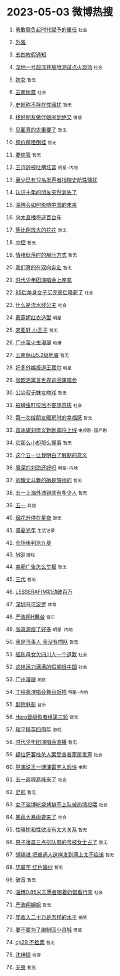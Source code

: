 # 2023-05-03 微博热搜 
1. [勇敢肩负起时代赋予的重任](https://m.weibo.cn/search?containerid=100103type%3D1%26t%3D10%26q%3D%23%E5%8B%87%E6%95%A2%E8%82%A9%E8%B4%9F%E8%B5%B7%E6%97%B6%E4%BB%A3%E8%B5%8B%E4%BA%88%E7%9A%84%E9%87%8D%E4%BB%BB%23&stream_entry_id=51&isnewpage=1&extparam=seat%3D1%26c_type%3D51%26dgr%3D0%26cate%3D10103%26filter_type%3Drealtimehot%26stream_entry_id%3D51%26pos%3D0%26display_time%3D1683054236%26pre_seqid%3D1683054236461027373142&luicode=10000011&lfid=106003type%3D25%26t%3D3%26disable_hot%3D1%26filter_type%3Drealtimehot) `社会` 

2. [外滩](https://m.weibo.cn/search?containerid=100103type%3D1%26t%3D10%26q%3D%23%E5%A4%96%E6%BB%A9%23&stream_entry_id=31&isnewpage=1&extparam=seat%3D1%26c_type%3D31%26flag%3D16%26lcate%3D5001%26stream_entry_id%3D31%26filter_type%3Drealtimehot%26realpos%3D1%26q%3D%2523%25E5%25A4%2596%25E6%25BB%25A9%2523%26dgr%3D0%26pos%3D0%26band_rank%3D1%26cate%3D5001%26display_time%3D1683054236%26pre_seqid%3D1683054236461027373142&luicode=10000011&lfid=106003type%3D25%26t%3D3%26disable_hot%3D1%26filter_type%3Drealtimehot)  

3. [五四放假通知](https://m.weibo.cn/search?containerid=100103type%3D1%26t%3D10%26q%3D%23%E4%BA%94%E5%9B%9B%E6%94%BE%E5%81%87%E9%80%9A%E7%9F%A5%23&stream_entry_id=31&isnewpage=1&extparam=seat%3D1%26c_type%3D31%26flag%3D16%26lcate%3D5001%26stream_entry_id%3D31%26filter_type%3Drealtimehot%26realpos%3D2%26q%3D%2523%25E4%25BA%2594%25E5%259B%259B%25E6%2594%25BE%25E5%2581%2587%25E9%2580%259A%25E7%259F%25A5%2523%26dgr%3D0%26pos%3D1%26band_rank%3D2%26cate%3D5001%26display_time%3D1683054236%26pre_seqid%3D1683054236461027373142&luicode=10000011&lfid=106003type%3D25%26t%3D3%26disable_hot%3D1%26filter_type%3Drealtimehot)  

4. [深地一号超深井放喷测试点火现场](https://m.weibo.cn/search?containerid=100103type%3D1%26t%3D10%26q%3D%23%E6%B7%B1%E5%9C%B0%E4%B8%80%E5%8F%B7%E8%B6%85%E6%B7%B1%E4%BA%95%E6%94%BE%E5%96%B7%E6%B5%8B%E8%AF%95%E7%82%B9%E7%81%AB%E7%8E%B0%E5%9C%BA%23&stream_entry_id=31&isnewpage=1&extparam=seat%3D1%26c_type%3D31%26flag%3D0%26lcate%3D5001%26stream_entry_id%3D31%26filter_type%3Drealtimehot%26realpos%3D3%26q%3D%2523%25E6%25B7%25B1%25E5%259C%25B0%25E4%25B8%2580%25E5%258F%25B7%25E8%25B6%2585%25E6%25B7%25B1%25E4%25BA%2595%25E6%2594%25BE%25E5%2596%25B7%25E6%25B5%258B%25E8%25AF%2595%25E7%2582%25B9%25E7%2581%25AB%25E7%258E%25B0%25E5%259C%25BA%2523%26dgr%3D0%26pos%3D2%26band_rank%3D3%26cate%3D5001%26display_time%3D1683054236%26pre_seqid%3D1683054236461027373142&luicode=10000011&lfid=106003type%3D25%26t%3D3%26disable_hot%3D1%26filter_type%3Drealtimehot) `社会` 

5. [妺女](https://m.weibo.cn/search?containerid=100103type%3D1%26t%3D10%26q%3D%E5%A6%BA%E5%A5%B3&stream_entry_id=31&isnewpage=1&extparam=seat%3D1%26c_type%3D31%26flag%3D2%26lcate%3D5001%26stream_entry_id%3D31%26filter_type%3Drealtimehot%26realpos%3D4%26q%3D%25E5%25A6%25BA%25E5%25A5%25B3%26dgr%3D0%26pos%3D3%26band_rank%3D4%26cate%3D5001%26display_time%3D1683054236%26pre_seqid%3D1683054236461027373142&luicode=10000011&lfid=106003type%3D25%26t%3D3%26disable_hot%3D1%26filter_type%3Drealtimehot) `暂无` 

6. [云南地震](https://m.weibo.cn/search?containerid=100103type%3D1%26t%3D10%26q%3D%E4%BA%91%E5%8D%97%E5%9C%B0%E9%9C%87&stream_entry_id=31&isnewpage=1&extparam=seat%3D1%26c_type%3D31%26flag%3D0%26lcate%3D5001%26stream_entry_id%3D31%26filter_type%3Drealtimehot%26realpos%3D5%26q%3D%25E4%25BA%2591%25E5%258D%2597%25E5%259C%25B0%25E9%259C%2587%26dgr%3D0%26pos%3D4%26band_rank%3D5%26cate%3D5001%26display_time%3D1683054236%26pre_seqid%3D1683054236461027373142&luicode=10000011&lfid=106003type%3D25%26t%3D3%26disable_hot%3D1%26filter_type%3Drealtimehot) `社会` 

7. [史航称不存在性骚扰](https://m.weibo.cn/search?containerid=100103type%3D1%26t%3D10%26q%3D%23%E5%8F%B2%E8%88%AA%E7%A7%B0%E4%B8%8D%E5%AD%98%E5%9C%A8%E6%80%A7%E9%AA%9A%E6%89%B0%23&stream_entry_id=31&isnewpage=1&extparam=seat%3D1%26c_type%3D31%26flag%3D16%26lcate%3D5001%26stream_entry_id%3D31%26filter_type%3Drealtimehot%26realpos%3D6%26q%3D%2523%25E5%258F%25B2%25E8%2588%25AA%25E7%25A7%25B0%25E4%25B8%258D%25E5%25AD%2598%25E5%259C%25A8%25E6%2580%25A7%25E9%25AA%259A%25E6%2589%25B0%2523%26dgr%3D0%26pos%3D5%26band_rank%3D6%26cate%3D5001%26display_time%3D1683054236%26pre_seqid%3D1683054236461027373142&luicode=10000011&lfid=106003type%3D25%26t%3D3%26disable_hot%3D1%26filter_type%3Drealtimehot) `暂无` 

8. [找好朋友做伴娘闹到绝交](https://m.weibo.cn/search?containerid=100103type%3D1%26t%3D10%26q%3D%23%E6%89%BE%E5%A5%BD%E6%9C%8B%E5%8F%8B%E5%81%9A%E4%BC%B4%E5%A8%98%E9%97%B9%E5%88%B0%E7%BB%9D%E4%BA%A4%23&stream_entry_id=31&isnewpage=1&extparam=seat%3D1%26c_type%3D31%26flag%3D0%26lcate%3D5001%26stream_entry_id%3D31%26filter_type%3Drealtimehot%26realpos%3D7%26q%3D%2523%25E6%2589%25BE%25E5%25A5%25BD%25E6%259C%258B%25E5%258F%258B%25E5%2581%259A%25E4%25BC%25B4%25E5%25A8%2598%25E9%2597%25B9%25E5%2588%25B0%25E7%25BB%259D%25E4%25BA%25A4%2523%26dgr%3D0%26pos%3D6%26band_rank%3D7%26cate%3D5001%26display_time%3D1683054236%26pre_seqid%3D1683054236461027373142&luicode=10000011&lfid=106003type%3D25%26t%3D3%26disable_hot%3D1%26filter_type%3Drealtimehot) `情感` 

9. [见面真的太重要了](https://m.weibo.cn/search?containerid=100103type%3D1%26t%3D10%26q%3D%E8%A7%81%E9%9D%A2%E7%9C%9F%E7%9A%84%E5%A4%AA%E9%87%8D%E8%A6%81%E4%BA%86&stream_entry_id=31&isnewpage=1&extparam=seat%3D1%26c_type%3D31%26flag%3D0%26lcate%3D5001%26stream_entry_id%3D31%26filter_type%3Drealtimehot%26realpos%3D8%26q%3D%25E8%25A7%2581%25E9%259D%25A2%25E7%259C%259F%25E7%259A%2584%25E5%25A4%25AA%25E9%2587%258D%25E8%25A6%2581%25E4%25BA%2586%26dgr%3D0%26pos%3D7%26band_rank%3D8%26cate%3D5001%26display_time%3D1683054236%26pre_seqid%3D1683054236461027373142&luicode=10000011&lfid=106003type%3D25%26t%3D3%26disable_hot%3D1%26filter_type%3Drealtimehot) `暂无` 

10. [房价房租倒挂](https://m.weibo.cn/search?containerid=100103type%3D1%26t%3D10%26q%3D%E6%88%BF%E4%BB%B7%E6%88%BF%E7%A7%9F%E5%80%92%E6%8C%82&stream_entry_id=31&isnewpage=1&extparam=seat%3D1%26c_type%3D31%26flag%3D0%26lcate%3D5001%26stream_entry_id%3D31%26filter_type%3Drealtimehot%26realpos%3D9%26q%3D%25E6%2588%25BF%25E4%25BB%25B7%25E6%2588%25BF%25E7%25A7%259F%25E5%2580%2592%25E6%258C%2582%26dgr%3D0%26pos%3D8%26band_rank%3D9%26cate%3D5001%26display_time%3D1683054236%26pre_seqid%3D1683054236461027373142&luicode=10000011&lfid=106003type%3D25%26t%3D3%26disable_hot%3D1%26filter_type%3Drealtimehot) `暂无` 

11. [要你管](https://m.weibo.cn/search?containerid=100103type%3D1%26t%3D10%26q%3D%E8%A6%81%E4%BD%A0%E7%AE%A1&stream_entry_id=31&isnewpage=1&extparam=seat%3D1%26c_type%3D31%26flag%3D0%26lcate%3D5001%26stream_entry_id%3D31%26filter_type%3Drealtimehot%26realpos%3D10%26q%3D%25E8%25A6%2581%25E4%25BD%25A0%25E7%25AE%25A1%26dgr%3D0%26pos%3D9%26band_rank%3D10%26cate%3D5001%26display_time%3D1683054236%26pre_seqid%3D1683054236461027373142&luicode=10000011&lfid=106003type%3D25%26t%3D3%26disable_hot%3D1%26filter_type%3Drealtimehot) `暂无` 

12. [王诗龄被吐槽炫富](https://m.weibo.cn/search?containerid=100103type%3D1%26t%3D10%26q%3D%23%E7%8E%8B%E8%AF%97%E9%BE%84%E8%A2%AB%E5%90%90%E6%A7%BD%E7%82%AB%E5%AF%8C%23&stream_entry_id=31&isnewpage=1&extparam=seat%3D1%26c_type%3D31%26flag%3D0%26lcate%3D5001%26stream_entry_id%3D31%26filter_type%3Drealtimehot%26realpos%3D11%26q%3D%2523%25E7%258E%258B%25E8%25AF%2597%25E9%25BE%2584%25E8%25A2%25AB%25E5%2590%2590%25E6%25A7%25BD%25E7%2582%25AB%25E5%25AF%258C%2523%26dgr%3D0%26pos%3D10%26band_rank%3D11%26cate%3D5001%26display_time%3D1683054236%26pre_seqid%3D1683054236461027373142&luicode=10000011&lfid=106003type%3D25%26t%3D3%26disable_hot%3D1%26filter_type%3Drealtimehot) `明星-内地` 

13. [至少已有12名发声者指控史航性骚扰](https://m.weibo.cn/search?containerid=100103type%3D1%26t%3D10%26q%3D%23%E8%87%B3%E5%B0%91%E5%B7%B2%E6%9C%8912%E5%90%8D%E5%8F%91%E5%A3%B0%E8%80%85%E6%8C%87%E6%8E%A7%E5%8F%B2%E8%88%AA%E6%80%A7%E9%AA%9A%E6%89%B0%23&stream_entry_id=31&isnewpage=1&extparam=seat%3D1%26c_type%3D31%26flag%3D0%26lcate%3D5001%26stream_entry_id%3D31%26filter_type%3Drealtimehot%26realpos%3D12%26q%3D%2523%25E8%2587%25B3%25E5%25B0%2591%25E5%25B7%25B2%25E6%259C%258912%25E5%2590%258D%25E5%258F%2591%25E5%25A3%25B0%25E8%2580%2585%25E6%258C%2587%25E6%258E%25A7%25E5%258F%25B2%25E8%2588%25AA%25E6%2580%25A7%25E9%25AA%259A%25E6%2589%25B0%2523%26dgr%3D0%26pos%3D11%26band_rank%3D12%26cate%3D5001%26display_time%3D1683054236%26pre_seqid%3D1683054236461027373142&luicode=10000011&lfid=106003type%3D25%26t%3D3%26disable_hot%3D1%26filter_type%3Drealtimehot)  

14. [认识十年的朋友突然消失了](https://m.weibo.cn/search?containerid=100103type%3D1%26t%3D10%26q%3D%23%E8%AE%A4%E8%AF%86%E5%8D%81%E5%B9%B4%E7%9A%84%E6%9C%8B%E5%8F%8B%E7%AA%81%E7%84%B6%E6%B6%88%E5%A4%B1%E4%BA%86%23&stream_entry_id=31&isnewpage=1&extparam=seat%3D1%26c_type%3D31%26flag%3D0%26lcate%3D5001%26stream_entry_id%3D31%26filter_type%3Drealtimehot%26realpos%3D13%26q%3D%2523%25E8%25AE%25A4%25E8%25AF%2586%25E5%258D%2581%25E5%25B9%25B4%25E7%259A%2584%25E6%259C%258B%25E5%258F%258B%25E7%25AA%2581%25E7%2584%25B6%25E6%25B6%2588%25E5%25A4%25B1%25E4%25BA%2586%2523%26dgr%3D0%26pos%3D12%26band_rank%3D13%26cate%3D5001%26display_time%3D1683054236%26pre_seqid%3D1683054236461027373142&luicode=10000011&lfid=106003type%3D25%26t%3D3%26disable_hot%3D1%26filter_type%3Drealtimehot)  

15. [淄博会如何影响中国的未来](https://m.weibo.cn/search?containerid=100103type%3D1%26t%3D10%26q%3D%E6%B7%84%E5%8D%9A%E4%BC%9A%E5%A6%82%E4%BD%95%E5%BD%B1%E5%93%8D%E4%B8%AD%E5%9B%BD%E7%9A%84%E6%9C%AA%E6%9D%A5&stream_entry_id=31&isnewpage=1&extparam=seat%3D1%26c_type%3D31%26flag%3D0%26lcate%3D5001%26stream_entry_id%3D31%26filter_type%3Drealtimehot%26realpos%3D14%26q%3D%25E6%25B7%2584%25E5%258D%259A%25E4%25BC%259A%25E5%25A6%2582%25E4%25BD%2595%25E5%25BD%25B1%25E5%2593%258D%25E4%25B8%25AD%25E5%259B%25BD%25E7%259A%2584%25E6%259C%25AA%25E6%259D%25A5%26dgr%3D0%26pos%3D13%26band_rank%3D14%26cate%3D5001%26display_time%3D1683054236%26pre_seqid%3D1683054236461027373142&luicode=10000011&lfid=106003type%3D25%26t%3D3%26disable_hot%3D1%26filter_type%3Drealtimehot)  

16. [向太直播将送百台车](https://m.weibo.cn/search?containerid=100103type%3D1%26t%3D10%26q%3D%23%E5%90%91%E5%A4%AA%E7%9B%B4%E6%92%AD%E5%B0%86%E9%80%81%E7%99%BE%E5%8F%B0%E8%BD%A6%23&stream_entry_id=31&isnewpage=1&extparam=seat%3D1%26c_type%3D31%26flag%3D0%26lcate%3D5001%26stream_entry_id%3D31%26filter_type%3Drealtimehot%26realpos%3D15%26q%3D%2523%25E5%2590%2591%25E5%25A4%25AA%25E7%259B%25B4%25E6%2592%25AD%25E5%25B0%2586%25E9%2580%2581%25E7%2599%25BE%25E5%258F%25B0%25E8%25BD%25A6%2523%26dgr%3D0%26pos%3D14%26band_rank%3D15%26cate%3D5001%26display_time%3D1683054236%26pre_seqid%3D1683054236461027373142&luicode=10000011&lfid=106003type%3D25%26t%3D3%26disable_hot%3D1%26filter_type%3Drealtimehot)  

17. [等比例放大的花花](https://m.weibo.cn/search?containerid=100103type%3D1%26t%3D10%26q%3D%E7%AD%89%E6%AF%94%E4%BE%8B%E6%94%BE%E5%A4%A7%E7%9A%84%E8%8A%B1%E8%8A%B1&stream_entry_id=31&isnewpage=1&extparam=seat%3D1%26c_type%3D31%26flag%3D0%26lcate%3D5001%26stream_entry_id%3D31%26filter_type%3Drealtimehot%26realpos%3D16%26q%3D%25E7%25AD%2589%25E6%25AF%2594%25E4%25BE%258B%25E6%2594%25BE%25E5%25A4%25A7%25E7%259A%2584%25E8%258A%25B1%25E8%258A%25B1%26dgr%3D0%26pos%3D15%26band_rank%3D16%26cate%3D5001%26display_time%3D1683054236%26pre_seqid%3D1683054236461027373142&luicode=10000011&lfid=106003type%3D25%26t%3D3%26disable_hot%3D1%26filter_type%3Drealtimehot) `暂无` 

18. [中控](https://m.weibo.cn/search?containerid=100103type%3D1%26t%3D10%26q%3D%E4%B8%AD%E6%8E%A7&stream_entry_id=31&isnewpage=1&extparam=seat%3D1%26c_type%3D31%26flag%3D0%26lcate%3D5001%26stream_entry_id%3D31%26filter_type%3Drealtimehot%26realpos%3D17%26q%3D%25E4%25B8%25AD%25E6%258E%25A7%26dgr%3D0%26pos%3D16%26band_rank%3D17%26cate%3D5001%26display_time%3D1683054236%26pre_seqid%3D1683054236461027373142&luicode=10000011&lfid=106003type%3D25%26t%3D3%26disable_hot%3D1%26filter_type%3Drealtimehot) `暂无` 

19. [情绪低落时的解压方式](https://m.weibo.cn/search?containerid=100103type%3D1%26t%3D10%26q%3D%E6%83%85%E7%BB%AA%E4%BD%8E%E8%90%BD%E6%97%B6%E7%9A%84%E8%A7%A3%E5%8E%8B%E6%96%B9%E5%BC%8F&stream_entry_id=31&isnewpage=1&extparam=seat%3D1%26c_type%3D31%26flag%3D0%26lcate%3D5001%26stream_entry_id%3D31%26filter_type%3Drealtimehot%26realpos%3D18%26q%3D%25E6%2583%2585%25E7%25BB%25AA%25E4%25BD%258E%25E8%2590%25BD%25E6%2597%25B6%25E7%259A%2584%25E8%25A7%25A3%25E5%258E%258B%25E6%2596%25B9%25E5%25BC%258F%26dgr%3D0%26pos%3D17%26band_rank%3D18%26cate%3D5001%26display_time%3D1683054236%26pre_seqid%3D1683054236461027373142&luicode=10000011&lfid=106003type%3D25%26t%3D3%26disable_hot%3D1%26filter_type%3Drealtimehot) `暂无` 

20. [我们真的在双向奔赴](https://m.weibo.cn/search?containerid=100103type%3D1%26t%3D10%26q%3D%E6%88%91%E4%BB%AC%E7%9C%9F%E7%9A%84%E5%9C%A8%E5%8F%8C%E5%90%91%E5%A5%94%E8%B5%B4&stream_entry_id=31&isnewpage=1&extparam=seat%3D1%26c_type%3D31%26flag%3D0%26lcate%3D5001%26stream_entry_id%3D31%26filter_type%3Drealtimehot%26realpos%3D19%26q%3D%25E6%2588%2591%25E4%25BB%25AC%25E7%259C%259F%25E7%259A%2584%25E5%259C%25A8%25E5%258F%258C%25E5%2590%2591%25E5%25A5%2594%25E8%25B5%25B4%26dgr%3D0%26pos%3D18%26band_rank%3D19%26cate%3D5001%26display_time%3D1683054236%26pre_seqid%3D1683054236461027373142&luicode=10000011&lfid=106003type%3D25%26t%3D3%26disable_hot%3D1%26filter_type%3Drealtimehot) `暂无` 

21. [时代少年团演唱会上座率](https://m.weibo.cn/search?containerid=100103type%3D1%26t%3D10%26q%3D%23%E6%97%B6%E4%BB%A3%E5%B0%91%E5%B9%B4%E5%9B%A2%E6%BC%94%E5%94%B1%E4%BC%9A%E4%B8%8A%E5%BA%A7%E7%8E%87%23&stream_entry_id=31&isnewpage=1&extparam=seat%3D1%26c_type%3D31%26flag%3D0%26lcate%3D5001%26stream_entry_id%3D31%26filter_type%3Drealtimehot%26realpos%3D20%26q%3D%2523%25E6%2597%25B6%25E4%25BB%25A3%25E5%25B0%2591%25E5%25B9%25B4%25E5%259B%25A2%25E6%25BC%2594%25E5%2594%25B1%25E4%25BC%259A%25E4%25B8%258A%25E5%25BA%25A7%25E7%258E%2587%2523%26dgr%3D0%26pos%3D19%26band_rank%3D20%26cate%3D5001%26display_time%3D1683054236%26pre_seqid%3D1683054236461027373142&luicode=10000011&lfid=106003type%3D25%26t%3D3%26disable_hot%3D1%26filter_type%3Drealtimehot)  

22. [85后单身女子买完房后降薪了](https://m.weibo.cn/search?containerid=100103type%3D1%26t%3D10%26q%3D%2385%E5%90%8E%E5%8D%95%E8%BA%AB%E5%A5%B3%E5%AD%90%E4%B9%B0%E5%AE%8C%E6%88%BF%E5%90%8E%E9%99%8D%E8%96%AA%E4%BA%86%23&stream_entry_id=31&isnewpage=1&extparam=seat%3D1%26c_type%3D31%26flag%3D0%26lcate%3D5001%26stream_entry_id%3D31%26filter_type%3Drealtimehot%26realpos%3D21%26q%3D%252385%25E5%2590%258E%25E5%258D%2595%25E8%25BA%25AB%25E5%25A5%25B3%25E5%25AD%2590%25E4%25B9%25B0%25E5%25AE%258C%25E6%2588%25BF%25E5%2590%258E%25E9%2599%258D%25E8%2596%25AA%25E4%25BA%2586%2523%26dgr%3D0%26pos%3D20%26band_rank%3D21%26cate%3D5001%26display_time%3D1683054236%26pre_seqid%3D1683054236461027373142&luicode=10000011&lfid=106003type%3D25%26t%3D3%26disable_hot%3D1%26filter_type%3Drealtimehot) `社会` 

23. [什么是流水线公主](https://m.weibo.cn/search?containerid=100103type%3D1%26t%3D10%26q%3D%23%E4%BB%80%E4%B9%88%E6%98%AF%E6%B5%81%E6%B0%B4%E7%BA%BF%E5%85%AC%E4%B8%BB%23&stream_entry_id=31&isnewpage=1&extparam=seat%3D1%26c_type%3D31%26flag%3D0%26lcate%3D5001%26stream_entry_id%3D31%26filter_type%3Drealtimehot%26realpos%3D22%26q%3D%2523%25E4%25BB%2580%25E4%25B9%2588%25E6%2598%25AF%25E6%25B5%2581%25E6%25B0%25B4%25E7%25BA%25BF%25E5%2585%25AC%25E4%25B8%25BB%2523%26dgr%3D0%26pos%3D21%26band_rank%3D22%26cate%3D5001%26display_time%3D1683054236%26pre_seqid%3D1683054236461027373142&luicode=10000011&lfid=106003type%3D25%26t%3D3%26disable_hot%3D1%26filter_type%3Drealtimehot) `社会` 

24. [戴燕妮红衣造型](https://m.weibo.cn/search?containerid=100103type%3D1%26t%3D10%26q%3D%23%E6%88%B4%E7%87%95%E5%A6%AE%E7%BA%A2%E8%A1%A3%E9%80%A0%E5%9E%8B%23&stream_entry_id=31&isnewpage=1&extparam=seat%3D1%26c_type%3D31%26flag%3D1%26lcate%3D5001%26stream_entry_id%3D31%26filter_type%3Drealtimehot%26realpos%3D23%26q%3D%2523%25E6%2588%25B4%25E7%2587%2595%25E5%25A6%25AE%25E7%25BA%25A2%25E8%25A1%25A3%25E9%2580%25A0%25E5%259E%258B%2523%26dgr%3D0%26pos%3D22%26band_rank%3D23%26cate%3D5001%26display_time%3D1683054236%26pre_seqid%3D1683054236461027373142&luicode=10000011&lfid=106003type%3D25%26t%3D3%26disable_hot%3D1%26filter_type%3Drealtimehot) `明星` 

25. [宋亚轩 小王子](https://m.weibo.cn/search?containerid=100103type%3D1%26t%3D10%26q%3D%E5%AE%8B%E4%BA%9A%E8%BD%A9+%E5%B0%8F%E7%8E%8B%E5%AD%90&stream_entry_id=31&isnewpage=1&extparam=seat%3D1%26c_type%3D31%26flag%3D0%26lcate%3D5001%26stream_entry_id%3D31%26filter_type%3Drealtimehot%26realpos%3D24%26q%3D%25E5%25AE%258B%25E4%25BA%259A%25E8%25BD%25A9%2520%25E5%25B0%258F%25E7%258E%258B%25E5%25AD%2590%26dgr%3D0%26pos%3D23%26band_rank%3D24%26cate%3D5001%26display_time%3D1683054236%26pre_seqid%3D1683054236461027373142&luicode=10000011&lfid=106003type%3D25%26t%3D3%26disable_hot%3D1%26filter_type%3Drealtimehot) `暂无` 

26. [广州萤火虫漫展](https://m.weibo.cn/search?containerid=100103type%3D1%26t%3D10%26q%3D%E5%B9%BF%E5%B7%9E%E8%90%A4%E7%81%AB%E8%99%AB%E6%BC%AB%E5%B1%95&stream_entry_id=31&isnewpage=1&extparam=seat%3D1%26c_type%3D31%26flag%3D0%26lcate%3D5001%26stream_entry_id%3D31%26filter_type%3Drealtimehot%26realpos%3D25%26q%3D%25E5%25B9%25BF%25E5%25B7%259E%25E8%2590%25A4%25E7%2581%25AB%25E8%2599%25AB%25E6%25BC%25AB%25E5%25B1%2595%26dgr%3D0%26pos%3D24%26band_rank%3D25%26cate%3D5001%26display_time%3D1683054236%26pre_seqid%3D1683054236461027373142&luicode=10000011&lfid=106003type%3D25%26t%3D3%26disable_hot%3D1%26filter_type%3Drealtimehot) `动漫` 

27. [云南保山5.2级地震](https://m.weibo.cn/search?containerid=100103type%3D1%26t%3D10%26q%3D%23%E4%BA%91%E5%8D%97%E4%BF%9D%E5%B1%B15.2%E7%BA%A7%E5%9C%B0%E9%9C%87%23&stream_entry_id=31&isnewpage=1&extparam=seat%3D1%26c_type%3D31%26flag%3D0%26lcate%3D5001%26stream_entry_id%3D31%26filter_type%3Drealtimehot%26realpos%3D26%26q%3D%2523%25E4%25BA%2591%25E5%258D%2597%25E4%25BF%259D%25E5%25B1%25B15.2%25E7%25BA%25A7%25E5%259C%25B0%25E9%259C%2587%2523%26dgr%3D0%26pos%3D25%26band_rank%3D26%26cate%3D5001%26display_time%3D1683054236%26pre_seqid%3D1683054236461027373142&luicode=10000011&lfid=106003type%3D25%26t%3D3%26disable_hot%3D1%26filter_type%3Drealtimehot) `暂无` 

28. [好多外媒报道王嘉尔](https://m.weibo.cn/search?containerid=100103type%3D1%26t%3D10%26q%3D%23%E5%A5%BD%E5%A4%9A%E5%A4%96%E5%AA%92%E6%8A%A5%E9%81%93%E7%8E%8B%E5%98%89%E5%B0%94%23&stream_entry_id=31&isnewpage=1&extparam=seat%3D1%26c_type%3D31%26flag%3D0%26lcate%3D5001%26stream_entry_id%3D31%26filter_type%3Drealtimehot%26realpos%3D27%26q%3D%2523%25E5%25A5%25BD%25E5%25A4%259A%25E5%25A4%2596%25E5%25AA%2592%25E6%258A%25A5%25E9%2581%2593%25E7%258E%258B%25E5%2598%2589%25E5%25B0%2594%2523%26dgr%3D0%26pos%3D26%26band_rank%3D27%26cate%3D5001%26display_time%3D1683054236%26pre_seqid%3D1683054236461027373142&luicode=10000011&lfid=106003type%3D25%26t%3D3%26disable_hot%3D1%26filter_type%3Drealtimehot) `明星` 

29. [张韶涵寓言世界巡回演唱会](https://m.weibo.cn/search?containerid=100103type%3D1%26t%3D10%26q%3D%23%E5%BC%A0%E9%9F%B6%E6%B6%B5%E5%AF%93%E8%A8%80%E4%B8%96%E7%95%8C%E5%B7%A1%E5%9B%9E%E6%BC%94%E5%94%B1%E4%BC%9A%23&stream_entry_id=31&isnewpage=1&extparam=seat%3D1%26c_type%3D31%26flag%3D1%26lcate%3D5001%26stream_entry_id%3D31%26filter_type%3Drealtimehot%26realpos%3D28%26q%3D%2523%25E5%25BC%25A0%25E9%259F%25B6%25E6%25B6%25B5%25E5%25AF%2593%25E8%25A8%2580%25E4%25B8%2596%25E7%2595%258C%25E5%25B7%25A1%25E5%259B%259E%25E6%25BC%2594%25E5%2594%25B1%25E4%25BC%259A%2523%26dgr%3D0%26pos%3D27%26band_rank%3D28%26cate%3D5001%26display_time%3D1683054236%26pre_seqid%3D1683054236461027373142&luicode=10000011&lfid=106003type%3D25%26t%3D3%26disable_hot%3D1%26filter_type%3Drealtimehot)  

30. [公冶寂无妺女吻戏](https://m.weibo.cn/search?containerid=100103type%3D1%26t%3D10%26q%3D%E5%85%AC%E5%86%B6%E5%AF%82%E6%97%A0%E5%A6%BA%E5%A5%B3%E5%90%BB%E6%88%8F&stream_entry_id=31&isnewpage=1&extparam=seat%3D1%26c_type%3D31%26flag%3D0%26lcate%3D5001%26stream_entry_id%3D31%26filter_type%3Drealtimehot%26realpos%3D29%26q%3D%25E5%2585%25AC%25E5%2586%25B6%25E5%25AF%2582%25E6%2597%25A0%25E5%25A6%25BA%25E5%25A5%25B3%25E5%2590%25BB%25E6%2588%258F%26dgr%3D0%26pos%3D28%26band_rank%3D29%26cate%3D5001%26display_time%3D1683054236%26pre_seqid%3D1683054236461027373142&luicode=10000011&lfid=106003type%3D25%26t%3D3%26disable_hot%3D1%26filter_type%3Drealtimehot) `暂无` 

31. [被蜱虫叮咬后不要随意拔](https://m.weibo.cn/search?containerid=100103type%3D1%26t%3D10%26q%3D%23%E8%A2%AB%E8%9C%B1%E8%99%AB%E5%8F%AE%E5%92%AC%E5%90%8E%E4%B8%8D%E8%A6%81%E9%9A%8F%E6%84%8F%E6%8B%94%23&stream_entry_id=31&isnewpage=1&extparam=seat%3D1%26c_type%3D31%26flag%3D0%26lcate%3D5001%26stream_entry_id%3D31%26filter_type%3Drealtimehot%26realpos%3D30%26q%3D%2523%25E8%25A2%25AB%25E8%259C%25B1%25E8%2599%25AB%25E5%258F%25AE%25E5%2592%25AC%25E5%2590%258E%25E4%25B8%258D%25E8%25A6%2581%25E9%259A%258F%25E6%2584%258F%25E6%258B%2594%2523%26dgr%3D0%26pos%3D29%26band_rank%3D30%26cate%3D5001%26display_time%3D1683054236%26pre_seqid%3D1683054236461027373142&luicode=10000011&lfid=106003type%3D25%26t%3D3%26disable_hot%3D1%26filter_type%3Drealtimehot) `社会` 

32. [第一次给朋友暖房时的幸福感](https://m.weibo.cn/search?containerid=100103type%3D1%26t%3D10%26q%3D%E7%AC%AC%E4%B8%80%E6%AC%A1%E7%BB%99%E6%9C%8B%E5%8F%8B%E6%9A%96%E6%88%BF%E6%97%B6%E7%9A%84%E5%B9%B8%E7%A6%8F%E6%84%9F&stream_entry_id=31&isnewpage=1&extparam=seat%3D1%26c_type%3D31%26flag%3D0%26lcate%3D5001%26stream_entry_id%3D31%26filter_type%3Drealtimehot%26realpos%3D31%26q%3D%25E7%25AC%25AC%25E4%25B8%2580%25E6%25AC%25A1%25E7%25BB%2599%25E6%259C%258B%25E5%258F%258B%25E6%259A%2596%25E6%2588%25BF%25E6%2597%25B6%25E7%259A%2584%25E5%25B9%25B8%25E7%25A6%258F%25E6%2584%259F%26dgr%3D0%26pos%3D30%26band_rank%3D31%26cate%3D5001%26display_time%3D1683054236%26pre_seqid%3D1683054236461027373142&luicode=10000011&lfid=106003type%3D25%26t%3D3%26disable_hot%3D1%26filter_type%3Drealtimehot) `暂无` 

33. [袁冰妍刘学义新剧即将上线](https://m.weibo.cn/search?containerid=100103type%3D1%26t%3D10%26q%3D%23%E8%A2%81%E5%86%B0%E5%A6%8D%E5%88%98%E5%AD%A6%E4%B9%89%E6%96%B0%E5%89%A7%E5%8D%B3%E5%B0%86%E4%B8%8A%E7%BA%BF%23&stream_entry_id=31&isnewpage=1&extparam=seat%3D1%26c_type%3D31%26flag%3D0%26lcate%3D5001%26stream_entry_id%3D31%26filter_type%3Drealtimehot%26realpos%3D32%26q%3D%2523%25E8%25A2%2581%25E5%2586%25B0%25E5%25A6%258D%25E5%2588%2598%25E5%25AD%25A6%25E4%25B9%2589%25E6%2596%25B0%25E5%2589%25A7%25E5%258D%25B3%25E5%25B0%2586%25E4%25B8%258A%25E7%25BA%25BF%2523%26dgr%3D0%26pos%3D31%26band_rank%3D32%26cate%3D5001%26display_time%3D1683054236%26pre_seqid%3D1683054236461027373142&luicode=10000011&lfid=106003type%3D25%26t%3D3%26disable_hot%3D1%26filter_type%3Drealtimehot) `电视剧-国产剧` 

34. [它那么小却那么懂事](https://m.weibo.cn/search?containerid=100103type%3D1%26t%3D10%26q%3D%E5%AE%83%E9%82%A3%E4%B9%88%E5%B0%8F%E5%8D%B4%E9%82%A3%E4%B9%88%E6%87%82%E4%BA%8B&stream_entry_id=31&isnewpage=1&extparam=seat%3D1%26c_type%3D31%26flag%3D0%26lcate%3D5001%26stream_entry_id%3D31%26filter_type%3Drealtimehot%26realpos%3D33%26q%3D%25E5%25AE%2583%25E9%2582%25A3%25E4%25B9%2588%25E5%25B0%258F%25E5%258D%25B4%25E9%2582%25A3%25E4%25B9%2588%25E6%2587%2582%25E4%25BA%258B%26dgr%3D0%26pos%3D32%26band_rank%3D33%26cate%3D5001%26display_time%3D1683054236%26pre_seqid%3D1683054236461027373142&luicode=10000011&lfid=106003type%3D25%26t%3D3%26disable_hot%3D1%26filter_type%3Drealtimehot) `暂无` 

35. [这个五一让我明白了假期的意义](https://m.weibo.cn/search?containerid=100103type%3D1%26t%3D10%26q%3D%23%E8%BF%99%E4%B8%AA%E4%BA%94%E4%B8%80%E8%AE%A9%E6%88%91%E6%98%8E%E7%99%BD%E4%BA%86%E5%81%87%E6%9C%9F%E7%9A%84%E6%84%8F%E4%B9%89%23&stream_entry_id=31&isnewpage=1&extparam=seat%3D1%26c_type%3D31%26flag%3D0%26lcate%3D5001%26stream_entry_id%3D31%26filter_type%3Drealtimehot%26realpos%3D34%26q%3D%2523%25E8%25BF%2599%25E4%25B8%25AA%25E4%25BA%2594%25E4%25B8%2580%25E8%25AE%25A9%25E6%2588%2591%25E6%2598%258E%25E7%2599%25BD%25E4%25BA%2586%25E5%2581%2587%25E6%259C%259F%25E7%259A%2584%25E6%2584%258F%25E4%25B9%2589%2523%26dgr%3D0%26pos%3D33%26band_rank%3D34%26cate%3D5001%26display_time%3D1683054236%26pre_seqid%3D1683054236461027373142&luicode=10000011&lfid=106003type%3D25%26t%3D3%26disable_hot%3D1%26filter_type%3Drealtimehot)  

36. [周深的刘海还好吗](https://m.weibo.cn/search?containerid=100103type%3D1%26t%3D10%26q%3D%23%E5%91%A8%E6%B7%B1%E7%9A%84%E5%88%98%E6%B5%B7%E8%BF%98%E5%A5%BD%E5%90%97%23&stream_entry_id=31&isnewpage=1&extparam=seat%3D1%26c_type%3D31%26flag%3D0%26lcate%3D5001%26stream_entry_id%3D31%26filter_type%3Drealtimehot%26realpos%3D35%26q%3D%2523%25E5%2591%25A8%25E6%25B7%25B1%25E7%259A%2584%25E5%2588%2598%25E6%25B5%25B7%25E8%25BF%2598%25E5%25A5%25BD%25E5%2590%2597%2523%26dgr%3D0%26pos%3D34%26band_rank%3D35%26cate%3D5001%26display_time%3D1683054236%26pre_seqid%3D1683054236461027373142&luicode=10000011&lfid=106003type%3D25%26t%3D3%26disable_hot%3D1%26filter_type%3Drealtimehot) `明星-内地` 

37. [刘耀文斗舞的确是够帅的](https://m.weibo.cn/search?containerid=100103type%3D1%26t%3D10%26q%3D%E5%88%98%E8%80%80%E6%96%87%E6%96%97%E8%88%9E%E7%9A%84%E7%A1%AE%E6%98%AF%E5%A4%9F%E5%B8%85%E7%9A%84&stream_entry_id=31&isnewpage=1&extparam=seat%3D1%26c_type%3D31%26flag%3D0%26lcate%3D5001%26stream_entry_id%3D31%26filter_type%3Drealtimehot%26realpos%3D36%26q%3D%25E5%2588%2598%25E8%2580%2580%25E6%2596%2587%25E6%2596%2597%25E8%2588%259E%25E7%259A%2584%25E7%25A1%25AE%25E6%2598%25AF%25E5%25A4%259F%25E5%25B8%2585%25E7%259A%2584%26dgr%3D0%26pos%3D35%26band_rank%3D36%26cate%3D5001%26display_time%3D1683054236%26pre_seqid%3D1683054236461027373142&luicode=10000011&lfid=106003type%3D25%26t%3D3%26disable_hot%3D1%26filter_type%3Drealtimehot) `暂无` 

38. [五一上海外滩到底有多少人](https://m.weibo.cn/search?containerid=100103type%3D1%26t%3D10%26q%3D%E4%BA%94%E4%B8%80%E4%B8%8A%E6%B5%B7%E5%A4%96%E6%BB%A9%E5%88%B0%E5%BA%95%E6%9C%89%E5%A4%9A%E5%B0%91%E4%BA%BA&stream_entry_id=31&isnewpage=1&extparam=seat%3D1%26c_type%3D31%26flag%3D0%26lcate%3D5001%26stream_entry_id%3D31%26filter_type%3Drealtimehot%26realpos%3D37%26q%3D%25E4%25BA%2594%25E4%25B8%2580%25E4%25B8%258A%25E6%25B5%25B7%25E5%25A4%2596%25E6%25BB%25A9%25E5%2588%25B0%25E5%25BA%2595%25E6%259C%2589%25E5%25A4%259A%25E5%25B0%2591%25E4%25BA%25BA%26dgr%3D0%26pos%3D36%26band_rank%3D37%26cate%3D5001%26display_time%3D1683054236%26pre_seqid%3D1683054236461027373142&luicode=10000011&lfid=106003type%3D25%26t%3D3%26disable_hot%3D1%26filter_type%3Drealtimehot) `暂无` 

39. [五一](https://m.weibo.cn/search?containerid=100103type%3D1%26t%3D10%26q%3D%E4%BA%94%E4%B8%80&stream_entry_id=31&isnewpage=1&extparam=seat%3D1%26c_type%3D31%26flag%3D0%26lcate%3D5001%26stream_entry_id%3D31%26filter_type%3Drealtimehot%26realpos%3D38%26q%3D%25E4%25BA%2594%25E4%25B8%2580%26dgr%3D0%26pos%3D37%26band_rank%3D38%26cate%3D5001%26display_time%3D1683054236%26pre_seqid%3D1683054236461027373142&luicode=10000011&lfid=106003type%3D25%26t%3D3%26disable_hot%3D1%26filter_type%3Drealtimehot) `其他` 

40. [烟花升停在星夜](https://m.weibo.cn/search?containerid=100103type%3D1%26t%3D10%26q%3D%E7%83%9F%E8%8A%B1%E5%8D%87%E5%81%9C%E5%9C%A8%E6%98%9F%E5%A4%9C&stream_entry_id=31&isnewpage=1&extparam=seat%3D1%26c_type%3D31%26flag%3D0%26lcate%3D5001%26stream_entry_id%3D31%26filter_type%3Drealtimehot%26realpos%3D39%26q%3D%25E7%2583%259F%25E8%258A%25B1%25E5%258D%2587%25E5%2581%259C%25E5%259C%25A8%25E6%2598%259F%25E5%25A4%259C%26dgr%3D0%26pos%3D38%26band_rank%3D39%26cate%3D5001%26display_time%3D1683054236%26pre_seqid%3D1683054236461027373142&luicode=10000011&lfid=106003type%3D25%26t%3D3%26disable_hot%3D1%26filter_type%3Drealtimehot) `暂无` 

41. [盛夏光年](https://m.weibo.cn/search?containerid=100103type%3D1%26t%3D10%26q%3D%E7%9B%9B%E5%A4%8F%E5%85%89%E5%B9%B4&stream_entry_id=31&isnewpage=1&extparam=seat%3D1%26c_type%3D31%26flag%3D0%26lcate%3D5001%26stream_entry_id%3D31%26filter_type%3Drealtimehot%26realpos%3D40%26q%3D%25E7%259B%259B%25E5%25A4%258F%25E5%2585%2589%25E5%25B9%25B4%26dgr%3D0%26pos%3D39%26band_rank%3D40%26cate%3D5001%26display_time%3D1683054236%26pre_seqid%3D1683054236461027373142&luicode=10000011&lfid=106003type%3D25%26t%3D3%26disable_hot%3D1%26filter_type%3Drealtimehot) `生活记录` 

42. [全场审判沧九旻](https://m.weibo.cn/search?containerid=100103type%3D1%26t%3D10%26q%3D%23%E5%85%A8%E5%9C%BA%E5%AE%A1%E5%88%A4%E6%B2%A7%E4%B9%9D%E6%97%BB%23&stream_entry_id=31&isnewpage=1&extparam=seat%3D1%26c_type%3D31%26flag%3D0%26lcate%3D5001%26stream_entry_id%3D31%26filter_type%3Drealtimehot%26realpos%3D41%26q%3D%2523%25E5%2585%25A8%25E5%259C%25BA%25E5%25AE%25A1%25E5%2588%25A4%25E6%25B2%25A7%25E4%25B9%259D%25E6%2597%25BB%2523%26dgr%3D0%26pos%3D40%26band_rank%3D41%26cate%3D5001%26display_time%3D1683054236%26pre_seqid%3D1683054236461027373142&luicode=10000011&lfid=106003type%3D25%26t%3D3%26disable_hot%3D1%26filter_type%3Drealtimehot)  

43. [MSI](https://m.weibo.cn/search?containerid=100103type%3D1%26t%3D10%26q%3DMSI&stream_entry_id=31&isnewpage=1&extparam=seat%3D1%26c_type%3D31%26flag%3D0%26lcate%3D5001%26stream_entry_id%3D31%26filter_type%3Drealtimehot%26realpos%3D42%26q%3DMSI%26dgr%3D0%26pos%3D41%26band_rank%3D42%26cate%3D5001%26display_time%3D1683054236%26pre_seqid%3D1683054236461027373142&luicode=10000011&lfid=106003type%3D25%26t%3D3%26disable_hot%3D1%26filter_type%3Drealtimehot) `游戏` 

44. [卖卵广告怎么举报](https://m.weibo.cn/search?containerid=100103type%3D1%26t%3D10%26q%3D%E5%8D%96%E5%8D%B5%E5%B9%BF%E5%91%8A%E6%80%8E%E4%B9%88%E4%B8%BE%E6%8A%A5&stream_entry_id=31&isnewpage=1&extparam=seat%3D1%26c_type%3D31%26flag%3D0%26lcate%3D5001%26stream_entry_id%3D31%26filter_type%3Drealtimehot%26realpos%3D43%26q%3D%25E5%258D%2596%25E5%258D%25B5%25E5%25B9%25BF%25E5%2591%258A%25E6%2580%258E%25E4%25B9%2588%25E4%25B8%25BE%25E6%258A%25A5%26dgr%3D0%26pos%3D42%26band_rank%3D43%26cate%3D5001%26display_time%3D1683054236%26pre_seqid%3D1683054236461027373142&luicode=10000011&lfid=106003type%3D25%26t%3D3%26disable_hot%3D1%26filter_type%3Drealtimehot) `暂无` 

45. [三代](https://m.weibo.cn/search?containerid=100103type%3D1%26t%3D10%26q%3D%E4%B8%89%E4%BB%A3&stream_entry_id=31&isnewpage=1&extparam=seat%3D1%26c_type%3D31%26flag%3D0%26lcate%3D5001%26stream_entry_id%3D31%26filter_type%3Drealtimehot%26realpos%3D44%26q%3D%25E4%25B8%2589%25E4%25BB%25A3%26dgr%3D0%26pos%3D43%26band_rank%3D44%26cate%3D5001%26display_time%3D1683054236%26pre_seqid%3D1683054236461027373142&luicode=10000011&lfid=106003type%3D25%26t%3D3%26disable_hot%3D1%26filter_type%3Drealtimehot) `暂无` 

46. [LESSERAFIM初动破百万](https://m.weibo.cn/search?containerid=100103type%3D1%26t%3D10%26q%3D%23LESSERAFIM%E5%88%9D%E5%8A%A8%E7%A0%B4%E7%99%BE%E4%B8%87%23&stream_entry_id=31&isnewpage=1&extparam=seat%3D1%26c_type%3D31%26flag%3D0%26lcate%3D5001%26stream_entry_id%3D31%26filter_type%3Drealtimehot%26realpos%3D45%26q%3D%2523LESSERAFIM%25E5%2588%259D%25E5%258A%25A8%25E7%25A0%25B4%25E7%2599%25BE%25E4%25B8%2587%2523%26dgr%3D0%26pos%3D44%26band_rank%3D45%26cate%3D5001%26display_time%3D1683054236%26pre_seqid%3D1683054236461027373142&luicode=10000011&lfid=106003type%3D25%26t%3D3%26disable_hot%3D1%26filter_type%3Drealtimehot)  

47. [深圳马可波罗](https://m.weibo.cn/search?containerid=100103type%3D1%26t%3D10%26q%3D%E6%B7%B1%E5%9C%B3%E9%A9%AC%E5%8F%AF%E6%B3%A2%E7%BD%97&stream_entry_id=31&isnewpage=1&extparam=seat%3D1%26c_type%3D31%26flag%3D0%26lcate%3D5001%26stream_entry_id%3D31%26filter_type%3Drealtimehot%26realpos%3D46%26q%3D%25E6%25B7%25B1%25E5%259C%25B3%25E9%25A9%25AC%25E5%258F%25AF%25E6%25B3%25A2%25E7%25BD%2597%26dgr%3D0%26pos%3D45%26band_rank%3D46%26cate%3D5001%26display_time%3D1683054236%26pre_seqid%3D1683054236461027373142&luicode=10000011&lfid=106003type%3D25%26t%3D3%26disable_hot%3D1%26filter_type%3Drealtimehot) `体育` 

48. [严浩翔H舞台](https://m.weibo.cn/search?containerid=100103type%3D1%26t%3D10%26q%3D%23%E4%B8%A5%E6%B5%A9%E7%BF%94H%E8%88%9E%E5%8F%B0%23&stream_entry_id=31&isnewpage=1&extparam=seat%3D1%26c_type%3D31%26flag%3D0%26lcate%3D5001%26stream_entry_id%3D31%26filter_type%3Drealtimehot%26realpos%3D47%26q%3D%2523%25E4%25B8%25A5%25E6%25B5%25A9%25E7%25BF%2594H%25E8%2588%259E%25E5%258F%25B0%2523%26dgr%3D0%26pos%3D46%26band_rank%3D47%26cate%3D5001%26display_time%3D1683054236%26pre_seqid%3D1683054236461027373142&luicode=10000011&lfid=106003type%3D25%26t%3D3%26disable_hot%3D1%26filter_type%3Drealtimehot) `音乐` 

49. [张真源瘦了好多](https://m.weibo.cn/search?containerid=100103type%3D1%26t%3D10%26q%3D%23%E5%BC%A0%E7%9C%9F%E6%BA%90%E7%98%A6%E4%BA%86%E5%A5%BD%E5%A4%9A%23&stream_entry_id=31&isnewpage=1&extparam=seat%3D1%26c_type%3D31%26flag%3D0%26lcate%3D5001%26stream_entry_id%3D31%26filter_type%3Drealtimehot%26realpos%3D48%26q%3D%2523%25E5%25BC%25A0%25E7%259C%259F%25E6%25BA%2590%25E7%2598%25A6%25E4%25BA%2586%25E5%25A5%25BD%25E5%25A4%259A%2523%26dgr%3D0%26pos%3D47%26band_rank%3D48%26cate%3D5001%26display_time%3D1683054236%26pre_seqid%3D1683054236461027373142&luicode=10000011&lfid=106003type%3D25%26t%3D3%26disable_hot%3D1%26filter_type%3Drealtimehot) `明星-内地` 

50. [我是当事人 我没有插队](https://m.weibo.cn/search?containerid=100103type%3D1%26t%3D10%26q%3D%E6%88%91%E6%98%AF%E5%BD%93%E4%BA%8B%E4%BA%BA+%E6%88%91%E6%B2%A1%E6%9C%89%E6%8F%92%E9%98%9F&stream_entry_id=31&isnewpage=1&extparam=seat%3D1%26c_type%3D31%26flag%3D0%26lcate%3D5001%26stream_entry_id%3D31%26filter_type%3Drealtimehot%26realpos%3D49%26q%3D%25E6%2588%2591%25E6%2598%25AF%25E5%25BD%2593%25E4%25BA%258B%25E4%25BA%25BA%2520%25E6%2588%2591%25E6%25B2%25A1%25E6%259C%2589%25E6%258F%2592%25E9%2598%259F%26dgr%3D0%26pos%3D48%26band_rank%3D49%26cate%3D5001%26display_time%3D1683054236%26pre_seqid%3D1683054236461027373142&luicode=10000011&lfid=106003type%3D25%26t%3D3%26disable_hot%3D1%26filter_type%3Drealtimehot) `暂无` 

51. [插队母女欠四川人一个道歉](https://m.weibo.cn/search?containerid=100103type%3D1%26t%3D10%26q%3D%23%E6%8F%92%E9%98%9F%E6%AF%8D%E5%A5%B3%E6%AC%A0%E5%9B%9B%E5%B7%9D%E4%BA%BA%E4%B8%80%E4%B8%AA%E9%81%93%E6%AD%89%23&stream_entry_id=31&isnewpage=1&extparam=seat%3D1%26c_type%3D31%26flag%3D0%26lcate%3D5001%26stream_entry_id%3D31%26filter_type%3Drealtimehot%26realpos%3D50%26q%3D%2523%25E6%258F%2592%25E9%2598%259F%25E6%25AF%258D%25E5%25A5%25B3%25E6%25AC%25A0%25E5%259B%259B%25E5%25B7%259D%25E4%25BA%25BA%25E4%25B8%2580%25E4%25B8%25AA%25E9%2581%2593%25E6%25AD%2589%2523%26dgr%3D0%26pos%3D49%26band_rank%3D50%26cate%3D5001%26display_time%3D1683054236%26pre_seqid%3D1683054236461027373142&luicode=10000011&lfid=106003type%3D25%26t%3D3%26disable_hot%3D1%26filter_type%3Drealtimehot) `社会` 

52. [这样活力满满的假期很中国](https://m.weibo.cn/search?containerid=100103type%3D1%26t%3D10%26q%3D%23%E8%BF%99%E6%A0%B7%E6%B4%BB%E5%8A%9B%E6%BB%A1%E6%BB%A1%E7%9A%84%E5%81%87%E6%9C%9F%E5%BE%88%E4%B8%AD%E5%9B%BD%23&stream_entry_id=51&isnewpage=1&extparam=seat%3D1%26c_type%3D51%26dgr%3D0%26cate%3D10103%26filter_type%3Drealtimehot%26stream_entry_id%3D51%26pos%3D0%26display_time%3D1683050679%26pre_seqid%3D168305067916406417226&luicode=10000011&lfid=106003type%3D25%26t%3D3%26disable_hot%3D1%26filter_type%3Drealtimehot) `社会` 

53. [广州漫展](https://m.weibo.cn/search?containerid=100103type%3D1%26t%3D10%26q%3D%23%E5%B9%BF%E5%B7%9E%E6%BC%AB%E5%B1%95%23&stream_entry_id=31&isnewpage=1&extparam=seat%3D1%26c_type%3D31%26flag%3D0%26realpos%3D39%26stream_entry_id%3D31%26filter_type%3Drealtimehot%26band_rank%3D39%26q%3D%2523%25E5%25B9%25BF%25E5%25B7%259E%25E6%25BC%25AB%25E5%25B1%2595%2523%26dgr%3D0%26pos%3D38%26cate%3D5001%26lcate%3D5001%26display_time%3D1683050679%26pre_seqid%3D168305067916406417226&luicode=10000011&lfid=106003type%3D25%26t%3D3%26disable_hot%3D1%26filter_type%3Drealtimehot) `地区` 

54. [丁程鑫演唱会舞台饭拍](https://m.weibo.cn/search?containerid=100103type%3D1%26t%3D10%26q%3D%23%E4%B8%81%E7%A8%8B%E9%91%AB%E6%BC%94%E5%94%B1%E4%BC%9A%E8%88%9E%E5%8F%B0%E9%A5%AD%E6%8B%8D%23&stream_entry_id=31&isnewpage=1&extparam=seat%3D1%26c_type%3D31%26flag%3D0%26realpos%3D45%26stream_entry_id%3D31%26filter_type%3Drealtimehot%26band_rank%3D45%26q%3D%2523%25E4%25B8%2581%25E7%25A8%258B%25E9%2591%25AB%25E6%25BC%2594%25E5%2594%25B1%25E4%25BC%259A%25E8%2588%259E%25E5%258F%25B0%25E9%25A5%25AD%25E6%258B%258D%2523%26dgr%3D0%26pos%3D44%26cate%3D5001%26lcate%3D5001%26display_time%3D1683050679%26pre_seqid%3D168305067916406417226&luicode=10000011&lfid=106003type%3D25%26t%3D3%26disable_hot%3D1%26filter_type%3Drealtimehot) `明星-内地` 

55. [剧院魅影](https://m.weibo.cn/search?containerid=100103type%3D1%26t%3D10%26q%3D%E5%89%A7%E9%99%A2%E9%AD%85%E5%BD%B1&stream_entry_id=31&isnewpage=1&extparam=seat%3D1%26c_type%3D31%26flag%3D0%26realpos%3D48%26stream_entry_id%3D31%26filter_type%3Drealtimehot%26band_rank%3D48%26q%3D%25E5%2589%25A7%25E9%2599%25A2%25E9%25AD%2585%25E5%25BD%25B1%26dgr%3D0%26pos%3D47%26cate%3D5001%26lcate%3D5001%26display_time%3D1683050679%26pre_seqid%3D168305067916406417226&luicode=10000011&lfid=106003type%3D25%26t%3D3%26disable_hot%3D1%26filter_type%3Drealtimehot) `音乐` 

56. [Hero晋级败者组第三轮](https://m.weibo.cn/search?containerid=100103type%3D1%26t%3D10%26q%3D%23Hero%E6%99%8B%E7%BA%A7%E8%B4%A5%E8%80%85%E7%BB%84%E7%AC%AC%E4%B8%89%E8%BD%AE%23&stream_entry_id=31&isnewpage=1&extparam=seat%3D1%26c_type%3D31%26flag%3D0%26realpos%3D50%26stream_entry_id%3D31%26filter_type%3Drealtimehot%26band_rank%3D50%26q%3D%2523Hero%25E6%2599%258B%25E7%25BA%25A7%25E8%25B4%25A5%25E8%2580%2585%25E7%25BB%2584%25E7%25AC%25AC%25E4%25B8%2589%25E8%25BD%25AE%2523%26dgr%3D0%26pos%3D49%26cate%3D5001%26lcate%3D5001%26display_time%3D1683050679%26pre_seqid%3D168305067916406417226&luicode=10000011&lfid=106003type%3D25%26t%3D3%26disable_hot%3D1%26filter_type%3Drealtimehot) `暂无` 

57. [和平精英四周年](https://m.weibo.cn/search?containerid=100103type%3D1%26t%3D10%26q%3D%23%E5%92%8C%E5%B9%B3%E7%B2%BE%E8%8B%B1%E5%9B%9B%E5%91%A8%E5%B9%B4%23&stream_entry_id=31&isnewpage=1&extparam=seat%3D1%26band_rank%3D7%26pos%3D6%26lcate%3D5001%26topic_ad%3D1%26stream_entry_id%3D31%26filter_type%3Drealtimehot%26q%3D%2523%25E5%2592%258C%25E5%25B9%25B3%25E7%25B2%25BE%25E8%258B%25B1%25E5%259B%259B%25E5%2591%25A8%25E5%25B9%25B4%2523%26dgr%3D0%26c_type%3D31%26cate%3D5001%26adid%3D187893%26display_time%3D1683047053%26pre_seqid%3D168304705324202715893&luicode=10000011&lfid=106003type%3D25%26t%3D3%26disable_hot%3D1%26filter_type%3Drealtimehot) `游戏` 

58. [时代少年团演唱会直播](https://m.weibo.cn/search?containerid=100103type%3D1%26t%3D10%26q%3D%E6%97%B6%E4%BB%A3%E5%B0%91%E5%B9%B4%E5%9B%A2%E6%BC%94%E5%94%B1%E4%BC%9A%E7%9B%B4%E6%92%AD&stream_entry_id=31&isnewpage=1&extparam=seat%3D1%26band_rank%3D25%26pos%3D25%26lcate%3D5001%26flag%3D0%26filter_type%3Drealtimehot%26q%3D%25E6%2597%25B6%25E4%25BB%25A3%25E5%25B0%2591%25E5%25B9%25B4%25E5%259B%25A2%25E6%25BC%2594%25E5%2594%25B1%25E4%25BC%259A%25E7%259B%25B4%25E6%2592%25AD%26dgr%3D0%26c_type%3D31%26realpos%3D25%26cate%3D5001%26stream_entry_id%3D31%26display_time%3D1683047053%26pre_seqid%3D168304705324202715893&luicode=10000011&lfid=106003type%3D25%26t%3D3%26disable_hot%3D1%26filter_type%3Drealtimehot) `暂无` 

59. [疑拉萨客栈杀人案受害者家属发声](https://m.weibo.cn/search?containerid=100103type%3D1%26t%3D10%26q%3D%23%E7%96%91%E6%8B%89%E8%90%A8%E5%AE%A2%E6%A0%88%E6%9D%80%E4%BA%BA%E6%A1%88%E5%8F%97%E5%AE%B3%E8%80%85%E5%AE%B6%E5%B1%9E%E5%8F%91%E5%A3%B0%23&stream_entry_id=31&isnewpage=1&extparam=seat%3D1%26band_rank%3D38%26pos%3D38%26lcate%3D5001%26flag%3D0%26filter_type%3Drealtimehot%26q%3D%2523%25E7%2596%2591%25E6%258B%2589%25E8%2590%25A8%25E5%25AE%25A2%25E6%25A0%2588%25E6%259D%2580%25E4%25BA%25BA%25E6%25A1%2588%25E5%258F%2597%25E5%25AE%25B3%25E8%2580%2585%25E5%25AE%25B6%25E5%25B1%259E%25E5%258F%2591%25E5%25A3%25B0%2523%26dgr%3D0%26c_type%3D31%26realpos%3D38%26cate%3D5001%26stream_entry_id%3D31%26display_time%3D1683047053%26pre_seqid%3D168304705324202715893&luicode=10000011&lfid=106003type%3D25%26t%3D3%26disable_hot%3D1%26filter_type%3Drealtimehot) `社会` 

60. [导演说王一博演雷宇入戏快](https://m.weibo.cn/search?containerid=100103type%3D1%26t%3D10%26q%3D%23%E5%AF%BC%E6%BC%94%E8%AF%B4%E7%8E%8B%E4%B8%80%E5%8D%9A%E6%BC%94%E9%9B%B7%E5%AE%87%E5%85%A5%E6%88%8F%E5%BF%AB%23&stream_entry_id=31&isnewpage=1&extparam=seat%3D1%26band_rank%3D49%26pos%3D49%26lcate%3D5001%26flag%3D0%26filter_type%3Drealtimehot%26q%3D%2523%25E5%25AF%25BC%25E6%25BC%2594%25E8%25AF%25B4%25E7%258E%258B%25E4%25B8%2580%25E5%258D%259A%25E6%25BC%2594%25E9%259B%25B7%25E5%25AE%2587%25E5%2585%25A5%25E6%2588%258F%25E5%25BF%25AB%2523%26dgr%3D0%26c_type%3D31%26realpos%3D49%26cate%3D5001%26stream_entry_id%3D31%26display_time%3D1683047053%26pre_seqid%3D168304705324202715893&luicode=10000011&lfid=106003type%3D25%26t%3D3%26disable_hot%3D1%26filter_type%3Drealtimehot) `电影` 

61. [五一返程高峰来了](https://m.weibo.cn/search?containerid=100103type%3D1%26t%3D10%26q%3D%23%E4%BA%94%E4%B8%80%E8%BF%94%E7%A8%8B%E9%AB%98%E5%B3%B0%E6%9D%A5%E4%BA%86%23&stream_entry_id=51&isnewpage=1&extparam=seat%3D1%26filter_type%3Drealtimehot%26pos%3D0%26dgr%3D0%26c_type%3D51%26stream_entry_id%3D51%26cate%3D10103%26display_time%3D1683043458%26pre_seqid%3D16830434587560645538&luicode=10000011&lfid=106003type%3D25%26t%3D3%26disable_hot%3D1%26filter_type%3Drealtimehot) `社会` 

62. [史航](https://m.weibo.cn/search?containerid=100103type%3D1%26t%3D10%26q%3D%E5%8F%B2%E8%88%AA&stream_entry_id=31&isnewpage=1&extparam=seat%3D1%26band_rank%3D9%26pos%3D8%26lcate%3D5001%26flag%3D0%26filter_type%3Drealtimehot%26q%3D%25E5%258F%25B2%25E8%2588%25AA%26dgr%3D0%26c_type%3D31%26realpos%3D9%26cate%3D5001%26stream_entry_id%3D31%26display_time%3D1683043458%26pre_seqid%3D16830434587560645538&luicode=10000011&lfid=106003type%3D25%26t%3D3%26disable_hot%3D1%26filter_type%3Drealtimehot) `暂无` 

63. [女子淄博吃烧烤排不上队被热情投喂](https://m.weibo.cn/search?containerid=100103type%3D1%26t%3D10%26q%3D%23%E5%A5%B3%E5%AD%90%E6%B7%84%E5%8D%9A%E5%90%83%E7%83%A7%E7%83%A4%E6%8E%92%E4%B8%8D%E4%B8%8A%E9%98%9F%E8%A2%AB%E7%83%AD%E6%83%85%E6%8A%95%E5%96%82%23&stream_entry_id=31&isnewpage=1&extparam=seat%3D1%26band_rank%3D18%26pos%3D17%26lcate%3D5001%26flag%3D0%26filter_type%3Drealtimehot%26q%3D%2523%25E5%25A5%25B3%25E5%25AD%2590%25E6%25B7%2584%25E5%258D%259A%25E5%2590%2583%25E7%2583%25A7%25E7%2583%25A4%25E6%258E%2592%25E4%25B8%258D%25E4%25B8%258A%25E9%2598%259F%25E8%25A2%25AB%25E7%2583%25AD%25E6%2583%2585%25E6%258A%2595%25E5%2596%2582%2523%26dgr%3D0%26c_type%3D31%26realpos%3D18%26cate%3D5001%26stream_entry_id%3D31%26display_time%3D1683043458%26pre_seqid%3D16830434587560645538&luicode=10000011&lfid=106003type%3D25%26t%3D3%26disable_hot%3D1%26filter_type%3Drealtimehot) `社会` 

64. [暴雨大暴雨要来了](https://m.weibo.cn/search?containerid=100103type%3D1%26t%3D10%26q%3D%23%E6%9A%B4%E9%9B%A8%E5%A4%A7%E6%9A%B4%E9%9B%A8%E8%A6%81%E6%9D%A5%E4%BA%86%23&stream_entry_id=31&isnewpage=1&extparam=seat%3D1%26band_rank%3D19%26pos%3D18%26lcate%3D5001%26flag%3D0%26filter_type%3Drealtimehot%26q%3D%2523%25E6%259A%25B4%25E9%259B%25A8%25E5%25A4%25A7%25E6%259A%25B4%25E9%259B%25A8%25E8%25A6%2581%25E6%259D%25A5%25E4%25BA%2586%2523%26dgr%3D0%26c_type%3D31%26realpos%3D19%26cate%3D5001%26stream_entry_id%3D31%26display_time%3D1683043458%26pre_seqid%3D16830434587560645538&luicode=10000011&lfid=106003type%3D25%26t%3D3%26disable_hot%3D1%26filter_type%3Drealtimehot) `社会` 

65. [性骚扰和性欲没有太大关系](https://m.weibo.cn/search?containerid=100103type%3D1%26t%3D10%26q%3D%E6%80%A7%E9%AA%9A%E6%89%B0%E5%92%8C%E6%80%A7%E6%AC%B2%E6%B2%A1%E6%9C%89%E5%A4%AA%E5%A4%A7%E5%85%B3%E7%B3%BB&stream_entry_id=31&isnewpage=1&extparam=seat%3D1%26band_rank%3D21%26pos%3D20%26lcate%3D5001%26flag%3D0%26filter_type%3Drealtimehot%26q%3D%25E6%2580%25A7%25E9%25AA%259A%25E6%2589%25B0%25E5%2592%258C%25E6%2580%25A7%25E6%25AC%25B2%25E6%25B2%25A1%25E6%259C%2589%25E5%25A4%25AA%25E5%25A4%25A7%25E5%2585%25B3%25E7%25B3%25BB%26dgr%3D0%26c_type%3D31%26realpos%3D21%26cate%3D5001%26stream_entry_id%3D31%26display_time%3D1683043458%26pre_seqid%3D16830434587560645538&luicode=10000011&lfid=106003type%3D25%26t%3D3%26disable_hot%3D1%26filter_type%3Drealtimehot) `暂无` 

66. [男子凌晨三点排队取的号被女士占了](https://m.weibo.cn/search?containerid=100103type%3D1%26t%3D10%26q%3D%E7%94%B7%E5%AD%90%E5%87%8C%E6%99%A8%E4%B8%89%E7%82%B9%E6%8E%92%E9%98%9F%E5%8F%96%E7%9A%84%E5%8F%B7%E8%A2%AB%E5%A5%B3%E5%A3%AB%E5%8D%A0%E4%BA%86&stream_entry_id=31&isnewpage=1&extparam=seat%3D1%26band_rank%3D23%26pos%3D22%26lcate%3D5001%26flag%3D0%26filter_type%3Drealtimehot%26q%3D%25E7%2594%25B7%25E5%25AD%2590%25E5%2587%258C%25E6%2599%25A8%25E4%25B8%2589%25E7%2582%25B9%25E6%258E%2592%25E9%2598%259F%25E5%258F%2596%25E7%259A%2584%25E5%258F%25B7%25E8%25A2%25AB%25E5%25A5%25B3%25E5%25A3%25AB%25E5%258D%25A0%25E4%25BA%2586%26dgr%3D0%26c_type%3D31%26realpos%3D23%26cate%3D5001%26stream_entry_id%3D31%26display_time%3D1683043458%26pre_seqid%3D16830434587560645538&luicode=10000011&lfid=106003type%3D25%26t%3D3%26disable_hot%3D1%26filter_type%3Drealtimehot) `暂无` 

67. [胡锡进 把普通人这样发到网上太不应该](https://m.weibo.cn/search?containerid=100103type%3D1%26t%3D10%26q%3D%E8%83%A1%E9%94%A1%E8%BF%9B+%E6%8A%8A%E6%99%AE%E9%80%9A%E4%BA%BA%E8%BF%99%E6%A0%B7%E5%8F%91%E5%88%B0%E7%BD%91%E4%B8%8A%E5%A4%AA%E4%B8%8D%E5%BA%94%E8%AF%A5&stream_entry_id=31&isnewpage=1&extparam=seat%3D1%26band_rank%3D28%26pos%3D27%26lcate%3D5001%26flag%3D0%26filter_type%3Drealtimehot%26q%3D%25E8%2583%25A1%25E9%2594%25A1%25E8%25BF%259B%2520%25E6%258A%258A%25E6%2599%25AE%25E9%2580%259A%25E4%25BA%25BA%25E8%25BF%2599%25E6%25A0%25B7%25E5%258F%2591%25E5%2588%25B0%25E7%25BD%2591%25E4%25B8%258A%25E5%25A4%25AA%25E4%25B8%258D%25E5%25BA%2594%25E8%25AF%25A5%26dgr%3D0%26c_type%3D31%26realpos%3D28%26cate%3D5001%26stream_entry_id%3D31%26display_time%3D1683043458%26pre_seqid%3D16830434587560645538&luicode=10000011&lfid=106003type%3D25%26t%3D3%26disable_hot%3D1%26filter_type%3Drealtimehot) `暂无` 

68. [华晨宇 红色婚纱](https://m.weibo.cn/search?containerid=100103type%3D1%26t%3D10%26q%3D%E5%8D%8E%E6%99%A8%E5%AE%87+%E7%BA%A2%E8%89%B2%E5%A9%9A%E7%BA%B1&stream_entry_id=31&isnewpage=1&extparam=seat%3D1%26band_rank%3D29%26pos%3D28%26lcate%3D5001%26flag%3D0%26filter_type%3Drealtimehot%26q%3D%25E5%258D%258E%25E6%2599%25A8%25E5%25AE%2587%2520%25E7%25BA%25A2%25E8%2589%25B2%25E5%25A9%259A%25E7%25BA%25B1%26dgr%3D0%26c_type%3D31%26realpos%3D29%26cate%3D5001%26stream_entry_id%3D31%26display_time%3D1683043458%26pre_seqid%3D16830434587560645538&luicode=10000011&lfid=106003type%3D25%26t%3D3%26disable_hot%3D1%26filter_type%3Drealtimehot) `暂无` 

69. [破音](https://m.weibo.cn/search?containerid=100103type%3D1%26t%3D10%26q%3D%E7%A0%B4%E9%9F%B3&stream_entry_id=31&isnewpage=1&extparam=seat%3D1%26band_rank%3D31%26pos%3D30%26lcate%3D5001%26flag%3D0%26filter_type%3Drealtimehot%26q%3D%25E7%25A0%25B4%25E9%259F%25B3%26dgr%3D0%26c_type%3D31%26realpos%3D31%26cate%3D5001%26stream_entry_id%3D31%26display_time%3D1683043458%26pre_seqid%3D16830434587560645538&luicode=10000011&lfid=106003type%3D25%26t%3D3%26disable_hot%3D1%26filter_type%3Drealtimehot) `暂无` 

70. [淄博0.85米志愿者喝着奶帮看行李](https://m.weibo.cn/search?containerid=100103type%3D1%26t%3D10%26q%3D%23%E6%B7%84%E5%8D%9A0.85%E7%B1%B3%E5%BF%97%E6%84%BF%E8%80%85%E5%96%9D%E7%9D%80%E5%A5%B6%E5%B8%AE%E7%9C%8B%E8%A1%8C%E6%9D%8E%23&stream_entry_id=31&isnewpage=1&extparam=seat%3D1%26band_rank%3D33%26pos%3D32%26lcate%3D5001%26flag%3D0%26filter_type%3Drealtimehot%26q%3D%2523%25E6%25B7%2584%25E5%258D%259A0.85%25E7%25B1%25B3%25E5%25BF%2597%25E6%2584%25BF%25E8%2580%2585%25E5%2596%259D%25E7%259D%2580%25E5%25A5%25B6%25E5%25B8%25AE%25E7%259C%258B%25E8%25A1%258C%25E6%259D%258E%2523%26dgr%3D0%26c_type%3D31%26realpos%3D33%26cate%3D5001%26stream_entry_id%3D31%26display_time%3D1683043458%26pre_seqid%3D16830434587560645538&luicode=10000011&lfid=106003type%3D25%26t%3D3%26disable_hot%3D1%26filter_type%3Drealtimehot) `社会` 

71. [严浩翔姐姐](https://m.weibo.cn/search?containerid=100103type%3D1%26t%3D10%26q%3D%E4%B8%A5%E6%B5%A9%E7%BF%94%E5%A7%90%E5%A7%90&stream_entry_id=31&isnewpage=1&extparam=seat%3D1%26band_rank%3D34%26pos%3D33%26lcate%3D5001%26flag%3D0%26filter_type%3Drealtimehot%26q%3D%25E4%25B8%25A5%25E6%25B5%25A9%25E7%25BF%2594%25E5%25A7%2590%25E5%25A7%2590%26dgr%3D0%26c_type%3D31%26realpos%3D34%26cate%3D5001%26stream_entry_id%3D31%26display_time%3D1683043458%26pre_seqid%3D16830434587560645538&luicode=10000011&lfid=106003type%3D25%26t%3D3%26disable_hot%3D1%26filter_type%3Drealtimehot) `暂无` 

72. [年收入二十万是怎样的水平](https://m.weibo.cn/search?containerid=100103type%3D1%26t%3D10%26q%3D%23%E5%B9%B4%E6%94%B6%E5%85%A5%E4%BA%8C%E5%8D%81%E4%B8%87%E6%98%AF%E6%80%8E%E6%A0%B7%E7%9A%84%E6%B0%B4%E5%B9%B3%23&stream_entry_id=31&isnewpage=1&extparam=seat%3D1%26band_rank%3D35%26pos%3D34%26lcate%3D5001%26flag%3D0%26filter_type%3Drealtimehot%26q%3D%2523%25E5%25B9%25B4%25E6%2594%25B6%25E5%2585%25A5%25E4%25BA%258C%25E5%258D%2581%25E4%25B8%2587%25E6%2598%25AF%25E6%2580%258E%25E6%25A0%25B7%25E7%259A%2584%25E6%25B0%25B4%25E5%25B9%25B3%2523%26dgr%3D0%26c_type%3D31%26realpos%3D35%26cate%3D5001%26stream_entry_id%3D31%26display_time%3D1683043458%26pre_seqid%3D16830434587560645538&luicode=10000011&lfid=106003type%3D25%26t%3D3%26disable_hot%3D1%26filter_type%3Drealtimehot) `搞笑` 

73. [要不要为了编制回小县城](https://m.weibo.cn/search?containerid=100103type%3D1%26t%3D10%26q%3D%23%E8%A6%81%E4%B8%8D%E8%A6%81%E4%B8%BA%E4%BA%86%E7%BC%96%E5%88%B6%E5%9B%9E%E5%B0%8F%E5%8E%BF%E5%9F%8E%23&stream_entry_id=31&isnewpage=1&extparam=seat%3D1%26band_rank%3D41%26pos%3D40%26lcate%3D5001%26flag%3D0%26filter_type%3Drealtimehot%26q%3D%2523%25E8%25A6%2581%25E4%25B8%258D%25E8%25A6%2581%25E4%25B8%25BA%25E4%25BA%2586%25E7%25BC%2596%25E5%2588%25B6%25E5%259B%259E%25E5%25B0%258F%25E5%258E%25BF%25E5%259F%258E%2523%26dgr%3D0%26c_type%3D31%26realpos%3D41%26cate%3D5001%26stream_entry_id%3D31%26display_time%3D1683043458%26pre_seqid%3D16830434587560645538&luicode=10000011&lfid=106003type%3D25%26t%3D3%26disable_hot%3D1%26filter_type%3Drealtimehot) `情感` 

74. [cp29 不检票](https://m.weibo.cn/search?containerid=100103type%3D1%26t%3D10%26q%3Dcp29+%E4%B8%8D%E6%A3%80%E7%A5%A8&stream_entry_id=31&isnewpage=1&extparam=seat%3D1%26band_rank%3D46%26pos%3D45%26lcate%3D5001%26flag%3D0%26filter_type%3Drealtimehot%26q%3Dcp29%2520%25E4%25B8%258D%25E6%25A3%2580%25E7%25A5%25A8%26dgr%3D0%26c_type%3D31%26realpos%3D46%26cate%3D5001%26stream_entry_id%3D31%26display_time%3D1683043458%26pre_seqid%3D16830434587560645538&luicode=10000011&lfid=106003type%3D25%26t%3D3%26disable_hot%3D1%26filter_type%3Drealtimehot) `暂无` 

75. [沈梓捷](https://m.weibo.cn/search?containerid=100103type%3D1%26t%3D10%26q%3D%E6%B2%88%E6%A2%93%E6%8D%B7&stream_entry_id=31&isnewpage=1&extparam=seat%3D1%26band_rank%3D49%26pos%3D48%26lcate%3D5001%26flag%3D0%26filter_type%3Drealtimehot%26q%3D%25E6%25B2%2588%25E6%25A2%2593%25E6%258D%25B7%26dgr%3D0%26c_type%3D31%26realpos%3D49%26cate%3D5001%26stream_entry_id%3D31%26display_time%3D1683043458%26pre_seqid%3D16830434587560645538&luicode=10000011&lfid=106003type%3D25%26t%3D3%26disable_hot%3D1%26filter_type%3Drealtimehot) `体育` 

76. [无畏](https://m.weibo.cn/search?containerid=100103type%3D1%26t%3D10%26q%3D%E6%97%A0%E7%95%8F&stream_entry_id=31&isnewpage=1&extparam=seat%3D1%26band_rank%3D50%26pos%3D49%26lcate%3D5001%26flag%3D0%26filter_type%3Drealtimehot%26q%3D%25E6%2597%25A0%25E7%2595%258F%26dgr%3D0%26c_type%3D31%26realpos%3D50%26cate%3D5001%26stream_entry_id%3D31%26display_time%3D1683043458%26pre_seqid%3D16830434587560645538&luicode=10000011&lfid=106003type%3D25%26t%3D3%26disable_hot%3D1%26filter_type%3Drealtimehot) `暂无` 
